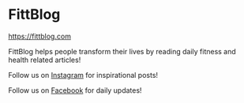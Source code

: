 # FittBlog

https://fittblog.com 

FittBlog helps people transform their lives by reading daily fitness and health related articles!


Follow us on <a href="https://www.instagram.com/aviknigam/">Instagram</a> for inspirational posts!

Follow us on <a href="https://www.facebook.com/FittnessBlog/">Facebook</a> for daily updates!
